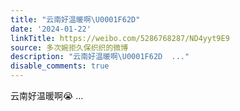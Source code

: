 ```yaml
---
title: "云南好温暖啊\U0001F62D"
date: '2024-01-22'
linkTitle: https://weibo.com/5286768287/ND4yyt9E9
source: 多次婉拒久保织织的微博
description: "云南好温暖啊\U0001F62D  ..."
disable_comments: true
---
```

云南好温暖啊😭  ...